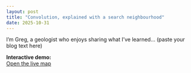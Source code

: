 ```yaml
---
layout: post
title: "Convolution, explained with a search neighbourhood"
date: 2025-10-31
---
```


I’m Greg, a geologist who enjoys sharing what I’ve learned… (paste your blog text here)

**Interactive demo:**  
[Open the live map](/Convolution-demo/interactive/)


